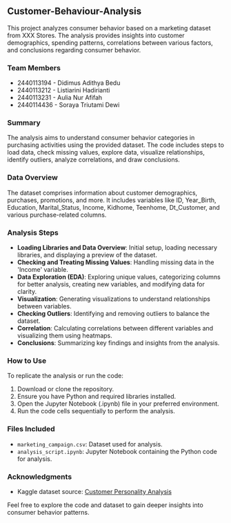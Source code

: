 ## Customer-Behaviour-Analysis

This project analyzes consumer behavior based on a marketing dataset from XXX Stores. The analysis provides insights into customer demographics, spending patterns, correlations between various factors, and conclusions regarding consumer behavior.

### Team Members
- 2440113194 - Didimus Adithya Bedu
- 2440113212 - Listiarini Hadirianti
- 2440113231 - Aulia Nur Afifah
- 2440114436 - Soraya Triutami Dewi

### Summary
The analysis aims to understand consumer behavior categories in purchasing activities using the provided dataset. The code includes steps to load data, check missing values, explore data, visualize relationships, identify outliers, analyze correlations, and draw conclusions.

### Data Overview
The dataset comprises information about customer demographics, purchases, promotions, and more. It includes variables like ID, Year_Birth, Education, Marital_Status, Income, Kidhome, Teenhome, Dt_Customer, and various purchase-related columns.

### Analysis Steps
- **Loading Libraries and Data Overview**: Initial setup, loading necessary libraries, and displaying a preview of the dataset.
- **Checking and Treating Missing Values**: Handling missing data in the 'Income' variable.
- **Data Exploration (EDA)**: Exploring unique values, categorizing columns for better analysis, creating new variables, and modifying data for clarity.
- **Visualization**: Generating visualizations to understand relationships between variables.
- **Checking Outliers**: Identifying and removing outliers to balance the dataset.
- **Correlation**: Calculating correlations between different variables and visualizing them using heatmaps.
- **Conclusions**: Summarizing key findings and insights from the analysis.

### How to Use
To replicate the analysis or run the code:
1. Download or clone the repository.
2. Ensure you have Python and required libraries installed.
3. Open the Jupyter Notebook (.ipynb) file in your preferred environment.
4. Run the code cells sequentially to perform the analysis.

### Files Included
- `marketing_campaign.csv`: Dataset used for analysis.
- `analysis_script.ipynb`: Jupyter Notebook containing the Python code for analysis.

### Acknowledgments
- Kaggle dataset source: [Customer Personality Analysis](https://www.kaggle.com/imakash3011/customer-personality-analysis)

Feel free to explore the code and dataset to gain deeper insights into consumer behavior patterns.
